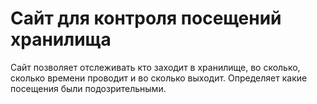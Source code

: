 # Сайт для контроля посещений хранилища #
Сайт позволяет отслеживать кто заходит в хранилище, во сколько, сколько времени проводит и во сколько выходит. 
Определяет какие посещения были подозрительными. 